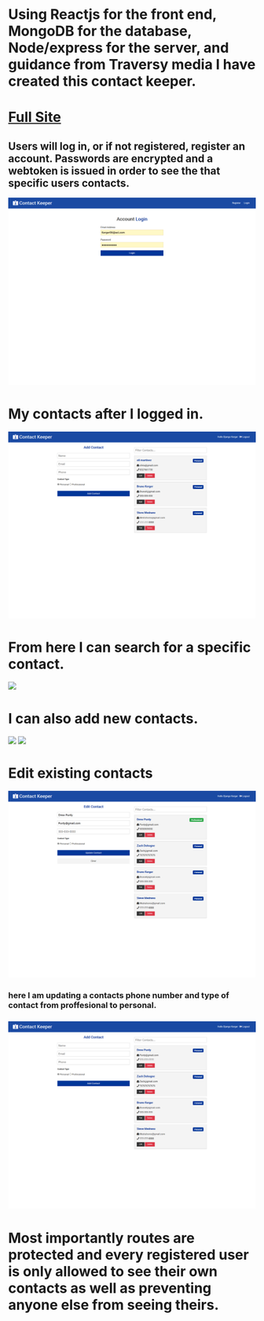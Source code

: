 <h1>Using Reactjs for the front end, MongoDB for the database, Node/express for the server, and guidance from Traversy media I have created this contact keeper.   </h1>

<a href = "https://mysterious-refuge-07031.herokuapp.com/login">          <h1>Full Site</h1></a>

<h2>Users will log in, or if not registered, register an account. Passwords are encrypted and a webtoken is issued in order to see the that specific users contacts.</h2>
<img src="./images/Contact-keeper-login.png" />

<h1> My contacts after I logged in.</h1>
<img src="./images/Contact-keeper-storedcontacts.png"/>

<h1>From here I can search for a specific contact.</h1>
<img src="./images/Contact-keeper-filteredcontacts.png" />

<h1>I can also add new contacts.</h1>
<img src="./images/Contact-keeper-addingcontacts.png" />
<img src="./images/Contact-keeper-addedcontacts.png" />

<h1>Edit existing contacts</h1>
<img src="./images/Contact-keeper-editcontact.png" />
<h3> here I am updating a contacts phone number and type of contact from proffesional to personal.<h3>
<img src="./images/Contact-keeper-commitedit.png" />

<h1>Most importantly routes are protected and every registered user is only allowed to see their own contacts as well as preventing anyone else from seeing theirs.</h1>

